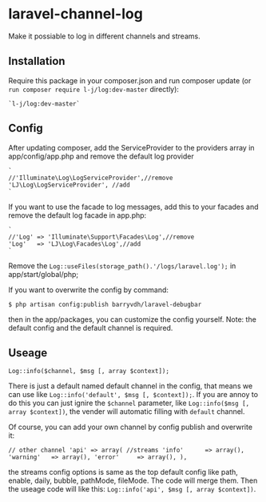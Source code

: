 laravel-channel-log
===================

Make it possiable to log in different channels and streams.

## Installation

Require this package in your composer.json and run composer update (or `run composer require l-j/log:dev-master` directly):

    `l-j/log:dev-master`

## Config

After updating composer, add the ServiceProvider to the providers array in app/config/app.php and remove the default log provider

    `
    //'Illuminate\Log\LogServiceProvider',//remove
    'LJ\Log\LogServiceProvider', //add
    `

If you want to use the facade to log messages, add this to your facades and remove the default log facade in app.php:

    `
    //'Log' => 'Illuminate\Support\Facades\Log',//remove
    'Log'   => 'LJ\Log\Facades\Log',//add
    `

Remove the `Log::useFiles(storage_path().'/logs/laravel.log');` in app/start/global/php;

If you want to overwrite the config by command:

`$ php artisan config:publish barryvdh/laravel-debugbar`

then in the app/packages, you can customize the config yourself. Note: the default config and the default channel is required.

## Useage

`Log::info($channel, $msg [, array $context]);`

There is just a default named default channel in the config, that means we can use like
`Log::info('default', $msg [, $context]);`. If you are annoy to do this you can just ignire the `$channel` parameter, like `Log::info($msg [, array $context])`, the vender will automatic filling with `default` channel. 

Of course, you can add your own channel by config publish and overwrite it:

`
// other channel
'api' => array(
        //streams
        'info'      => array(),
        'warning'   => array(),
        'error'     => array(),
    ),
`

the streams config options is same as the top default config like path, enable, daily, bubble, pathMode, fileMode. The code will merge them. Then the useage code will like this: `Log::info('api', $msg [, array $context])`.









